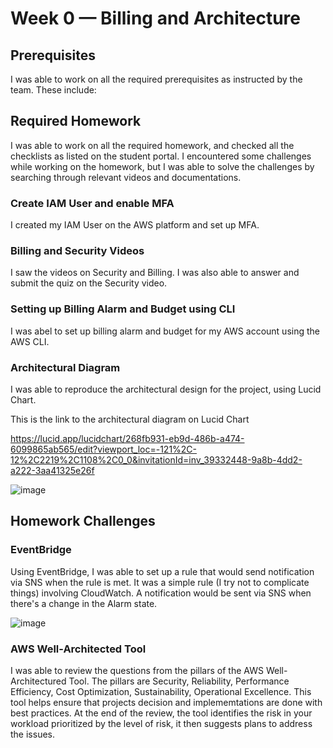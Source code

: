 # Week 0 — Billing and Architecture

## Prerequisites

I was able to work on all the required prerequisites as instructed by the team. These include:



## Required Homework

I was able to work on all the required homework, and checked all the checklists as listed on the student portal. I encountered some challenges while working on the homework, but I was able to solve the challenges by searching through relevant videos and documentations.

### Create IAM User and enable MFA

I created my IAM User on the AWS platform and set up MFA.

### Billing and Security Videos

I saw the videos on Security and Billing. I was also able to answer and submit the quiz on the Security video. 

### Setting up Billing Alarm and Budget using CLI

I was abel to set up billing alarm and budget for my AWS account using the AWS CLI. 

### Architectural Diagram

I was able to reproduce the architectural design for the project, using Lucid Chart.

This is the link to the architectural diagram on Lucid Chart

https://lucid.app/lucidchart/268fb931-eb9d-486b-a474-6099865ab565/edit?viewport_loc=-121%2C-12%2C2219%2C1108%2C0_0&invitationId=inv_39332448-9a8b-4dd2-a222-3aa41325e26f

![image](https://user-images.githubusercontent.com/125236587/218894264-80250481-ed78-4c4d-9f27-03ce434b84f3.png)


## Homework Challenges

### EventBridge

Using EventBridge, I was able to set up a rule that would send notification via SNS when the rule is met. It was a simple rule (I try not to complicate things) involving CloudWatch. A notification would be sent via SNS when there's a change in the Alarm state.

![image](https://user-images.githubusercontent.com/125236587/219177927-2c62773c-8577-441a-ae26-910708656cf0.png)


### AWS Well-Architected Tool

I was able to review the questions from the pillars of the AWS Well-Architectured Tool. The pillars are Security, Reliability, Performance Efficiency, Cost Optimization, Sustainability, Operational Excellence. This tool helps ensure that projects decision and implememtations are done with best practices. At the end of the review, the tool identifies the risk in your workload prioritized by the level of risk, it then suggests plans to address the issues.
